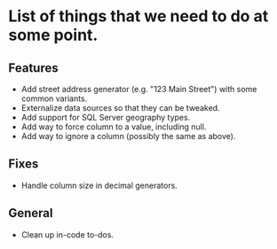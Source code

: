 # List of things that we need to do at some point.

## Features

- Add street address generator (e.g. "123 Main Street") with some common variants.
- Externalize data sources so that they can be tweaked.
- Add support for SQL Server geography types.
- Add way to force column to a value, including null.
- Add way to ignore a column (possibly the same as above).

## Fixes

- Handle column size in decimal generators.

## General

- Clean up in-code to-dos.
